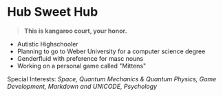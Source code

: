 # Hub Sweet Hub
> **This is kangaroo court, your honor.**

- Autistic Highschooler
- Planning to go to Weber University for a computer science degree
- Genderfluid with preference for masc nouns
- Working on a personal game called "Mittens"

Special Interests: *Space, Quantum Mechanics & Quantum Physics, Game Development, Markdown and UNICODE, Psychology*

